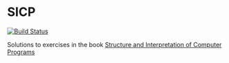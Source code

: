 # SICP
[![Build Status](https://travis-ci.org/dongy7/SICP.svg?branch=master)](https://travis-ci.org/dongy7/SICP)

Solutions to exercises in the book [Structure and Interpretation of Computer Programs](https://mitpress.mit.edu/sicp/)
